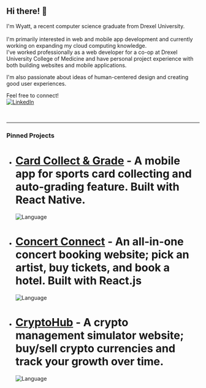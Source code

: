 ## Hi there! 👋

I'm Wyatt, a recent computer science graduate from Drexel University.<br>  
I'm primarily interested in web and mobile app development and currently working on expanding my cloud computing knowledge.<br>
I've worked professionally as a web developer for a co-op at Drexel University College of Medicine and have personal project experience with both building websites and mobile applications.<br>

I'm also passionate about ideas of human-centered design and creating good user experiences.<br>

Feel free to connect!
<br>
[![LinkedIn](https://img.shields.io/badge/LinkedIn-%230077B5.svg?style=flat&logo=linkedin&logoColor=white)](https://www.linkedin.com/in/wyatt-kaiser/)

<br>

---

### Pinned Projects
- # [Card Collect & Grade](https://github.com/NizomDjuraev/CardScanAndGrade) - A mobile app for sports card collecting and auto-grading feature. Built with React Native.<br>
  ![Language](https://img.shields.io/badge/language-JavaScript-yellow)
- # [Concert Connect](https://github.com/LukeMatheson/ConcertConnect) - An all-in-one concert booking website; pick an artist, buy tickets, and book a hotel. Built with React.js<br>
  ![Language](https://img.shields.io/badge/language-TypeScript-blue)
- # [CryptoHub](https://github.com/wkaiser21/CryptoHub) - A crypto management simulator website; buy/sell crypto currencies and track your growth over time.<br>
  ![Language](https://img.shields.io/badge/language-JavaScript-yellow)
